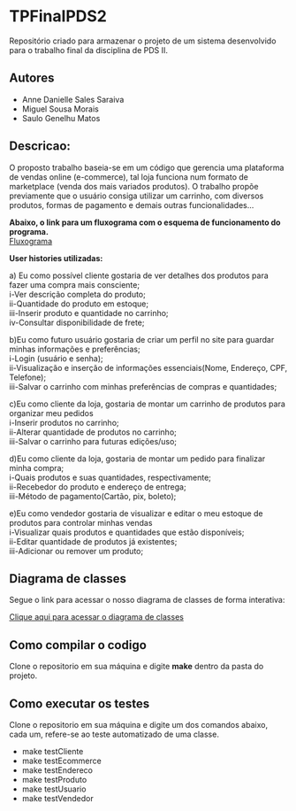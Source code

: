 # TPFinalPDS2
Repositório criado para armazenar o projeto de um sistema desenvolvido para o trabalho final da disciplina de PDS II.

## Autores
- Anne Danielle Sales Saraiva 
- Miguel Sousa Morais
- Saulo Genelhu Matos

## Descricao:
 O proposto trabalho baseia-se em um código que gerencia uma plataforma de vendas online (e-commerce), tal loja funciona num formato de marketplace (venda dos mais variados produtos). O trabalho propõe previamente que o usuário consiga utilizar um carrinho, com diversos produtos, formas de pagamento e demais outras funcionalidades…

 **Abaixo, o link para um fluxograma com o esquema de funcionamento do programa.**  
 [Fluxograma](https://app.diagrams.net/#G187UrcdvRXU-SZqLq82HMT6UUiYznhJBy)

**User histories utilizadas:**

a) Eu como possível cliente gostaria de ver detalhes dos produtos para fazer uma compra mais consciente;  
i-Ver descrição completa do produto;  
ii-Quantidade do produto em estoque;  
iii-Inserir produto e quantidade no carrinho;  
iv-Consultar disponibilidade de frete;  

b)Eu como futuro usuário gostaria de criar um perfil no site para guardar minhas informações e preferências;  
i-Login (usuário e senha);  
ii-Visualização e inserção de informações essenciais(Nome, Endereço, CPF, Telefone);  
iii-Salvar o carrinho com minhas preferências de compras e quantidades;  

c)Eu como cliente da loja, gostaria de montar um carrinho de produtos para organizar meu pedidos  
i-Inserir produtos no carrinho;  
ii-Alterar quantidade de produtos no carrinho;  
iii-Salvar o carrinho para futuras edições/uso;  

d)Eu como cliente da loja, gostaria de montar um pedido para finalizar minha compra;  
i-Quais produtos e suas quantidades, respectivamente;  
ii-Recebedor do produto e endereço de entrega;  
iii-Método de pagamento(Cartão, pix, boleto);  


e)Eu como vendedor gostaria de visualizar e editar o meu estoque de produtos para controlar minhas vendas  
i-Visualizar quais produtos e quantidades que estão disponíveis;  
ii-Editar quantidade de produtos já existentes;  
iii-Adicionar ou remover um produto;  

## Diagrama de classes
Segue o link para acessar o nosso diagrama de classes de forma interativa:  

[Clique aqui para acessar o diagrama de classes](https://app.diagrams.net/#G1bF9o_KUhCVYBYQYlOPGzxsOjcseLsnDg)

## Como compilar o codigo

Clone o repositorio em sua máquina e digite **make** dentro da pasta do projeto.

## Como executar os testes

Clone o repositorio em sua máquina e digite um dos comandos abaixo, cada um, refere-se ao teste automatizado de uma classe.  

- make testCliente
- make testEcommerce
- make testEndereco
- make testProduto
- make testUsuario
- make testVendedor
